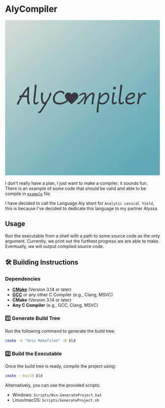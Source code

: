 # AlyCompiler

![AlyCompiler Logo](/Resources/AlyCompilerLogo.png)

I don't really have a plan, I just want to make a compiler; it sounds fun. There is an example of some code that should be valid and able to be compile in [`example`](example) file.

I have decided to call the Language Aly short for `Analytic Lexical Yield`, this is because I've decided to dedicate this language to my partner Alyssa.

## Usage

Run the executable from a shell with a path to some source code as the only argument. Currently, we print out the furthest progress we are able to make. Eventually, we will output compiled source code.

## 🛠 Building Instructions

### Dependencies

- **[CMake](https://cmake.org/)** (Version 3.14 or later)
- **[GCC](https://gcc.gnu.org/)** or any other C Compiler (e.g., Clang, MSVC)
- **CMake** (Version 3.14 or later)
- **Any C Compiler** (e.g., GCC, Clang, MSVC)

### 1️⃣ Generate Build Tree

Run the following command to generate the build tree:

```sh
cmake -G "Unix Makefiles" -B bld
```

### 2️⃣ Build the Executable

Once the build tree is ready, compile the project using:

```sh
cmake --build bld
```

Alternatively, you can use the provided scripts:

- Windows: `Scripts/Win-GenerateProject.bat`
- Linux/macOS: `Scripts/GenerateProject.sh`
